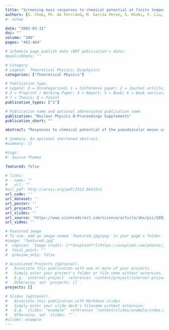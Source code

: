 ```yaml
---
title: "Screening mass responses to chemical potential at finite temperature"
authors: [S. Choe, Ph. de Forcrand, M. Garcia Perez, S. Hioki, Y. Liu, H. Matsufuru, O. Miyamura, A. Nakamura, I-O. Stamatescu, T. Takaishi, T. Umeda]
#- schoe

date: "2002-03-31"
doi: ""
volume: "106"
pages: "462-464"

# Schedule page publish date (NOT publication's date).
#publishDate: ""

# Category
# Legend:  Theoretical Physics; Biophysics
categories: ["Theoretical Physics"]

# Publication type.
# Legend: 0 = Uncategorized; 1 = Conference paper; 2 = Journal article;
# 3 = Preprint / Working Paper; 4 = Report; 5 = Book; 6 = Book section;
# 7 = Thesis; 8 = Patent
publication_types: ["1"]

# Publication name and optional abbreviated publication name.
publication: "Nuclear Physics B-Proceedings Supplements"
publication_short: ""

abstract: "Responses to chemical potential of the pseudoscalar meson screening mass and the chiral condensate in lattice QCD are investigated. On a 16 × 82 × 4 lattice with two flavors of staggered quarks the first and second responses below and above Tc are evaluated. Different behavior in the low and the high temperature phases are observed, which may be explained as a consequence of the chiral symmetry breaking and restoration."

# Summary. An optional shortened abstract.
#summary: []

#tags:
#- Source Themes

featured: false

# links:
# - name: ""
#   url: ""
#url_pdf: http://arxiv.org/pdf/1512.04133v1
url_code: ''
url_dataset: ''
url_poster: ''
url_project: ''
url_slides: ''
url_source: 'https://www.sciencedirect.com/science/article/abs/pii/S0920563201017479'
url_video: ''

# Featured image
# To use, add an image named `featured.jpg/png` to your page's folder.
#image: "featured.jpg"
#  caption: 'Image credit: [**Unsplash**](https://unsplash.com/photos/jdD8gXaTZsc)'
#  focal_point: ""
#  preview_only: false

# Associated Projects (optional).
#   Associate this publication with one or more of your projects.
#   Simply enter your project's folder or file name without extension.
#   E.g. `internal-project` references `content/project/internal-project/index.md`.
#   Otherwise, set `projects: []`.
projects: []

# Slides (optional).
#   Associate this publication with Markdown slides.
#   Simply enter your slide deck's filename without extension.
#   E.g. `slides: "example"` references `content/slides/example/index.md`.
#   Otherwise, set `slides: ""`.
#slides: example
---
```





